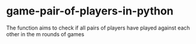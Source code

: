 # game-pair-of-players-in-python
The function aims to check if all pairs of players have played against each other in the m rounds of games
